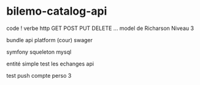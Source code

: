 # bilemo-catalog-api
code !
verbe http GET POST PUT DELETE ...
model de Richarson Niveau 3

bundle api platform (cour)
swager

symfony squeleton
mysql


entité simple 
test les echanges api

test push compte perso 3